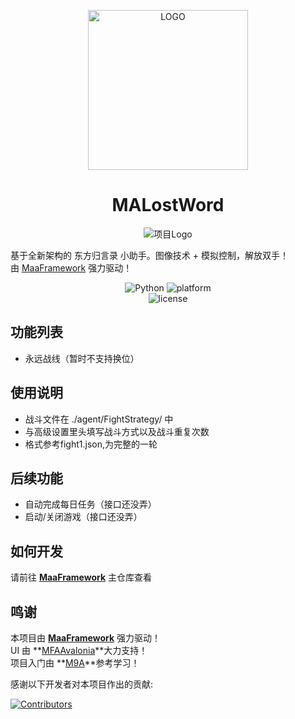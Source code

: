 <!-- markdownlint-disable MD033 MD041 -->
<p align="center">
  <img alt="LOGO" src="https://cdn.jsdelivr.net/gh/lisadnsess/MALostWord@main/docs/Cz1_256×256.png" width="256" height="256" />
</p>

<div align="center">

# MALostWord

![项目Logo](docs/Cz1_256×256.png)
</div>

基于全新架构的 东方归言录 小助手。图像技术 + 模拟控制，解放双手！  
由 [MaaFramework](https://github.com/MaaXYZ/MaaFramework) 强力驱动！



<p align="center">
  <img alt="Python" src="https://img.shields.io/badge/Python-3776AB?logo=python&logoColor=white">
  <img alt="platform" src="https://img.shields.io/badge/platform-Windows-blueviolet">
  <br>
  <img alt="license" src="https://img.shields.io/github/license/lisadnsess/MALostWord">
</p>

## 功能列表
- 永远战线（暂时不支持换位）

## 使用说明
- 战斗文件在 ./agent/FightStrategy/ 中
- 与高级设置里头填写战斗方式以及战斗重复次数
- 格式参考fight1.json,为完整的一轮

## 后续功能
- 自动完成每日任务（接口还没弄）
- 启动/关闭游戏（接口还没弄）

## 如何开发

请前往 **[MaaFramework](https://github.com/MaaXYZ/MaaFramework)** 主仓库查看


## 鸣谢

本项目由 **[MaaFramework](https://github.com/MaaXYZ/MaaFramework)** 强力驱动！  
UI 由 **[MFAAvalonia](https://github.com/SweetSmellFox/MFAAvalonia)**大力支持！  
项目入门由 **[M9A](https://github.com/MAA1999/M9A)**参考学习！  

感谢以下开发者对本项目作出的贡献:

[![Contributors](https://contrib.rocks/image?repo=lisadnsess/MALostWord&max=1000)](https://github.com/lisadnsess/MALostWord/graphs/contributors)

